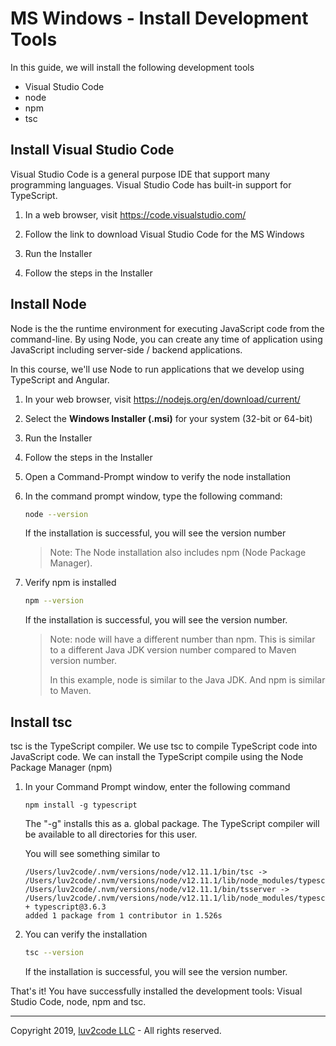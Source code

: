 # MS Windows - Install Development Tools

In this guide, we will install the following development tools

* Visual Studio Code
* node
* npm
* tsc

## Install Visual Studio Code
Visual Studio Code is a general purpose IDE that support many programming languages. Visual Studio Code has built-in support for TypeScript.

1. In a web browser, visit https://code.visualstudio.com/

2. Follow the link to download Visual Studio Code for the MS Windows

3. Run the Installer

4. Follow the steps in the Installer


## Install Node
Node is the the runtime environment for executing JavaScript code from the command-line. By using Node, you can create any time of application using JavaScript including server-side / backend applications.

In this course, we'll use Node to run applications that we develop using TypeScript and Angular.

1. In your web browser, visit https://nodejs.org/en/download/current/

2. Select the **Windows Installer (.msi)** for your system (32-bit or 64-bit)

3. Run the Installer

4. Follow the steps in the Installer

5. Open a Command-Prompt window to verify the node installation

6. In the command prompt window, type the following command: 

    ```bash
    node --version
    ```

   If the installation is successful, you will see the version number

   > Note: The Node installation also includes npm (Node Package Manager).

3. Verify npm is installed

    ```bash
    npm --version
    ```

   If the installation is successful, you will see the version number. 

   > Note: node will have a different number than npm. This is similar to a different Java JDK version number compared to Maven version number.
   >
   > In this example, node is similar to the Java JDK.  And npm is similar to Maven.

## Install tsc
tsc is the TypeScript compiler. We use tsc to compile TypeScript code into JavaScript code. We can install the TypeScript compile using the Node Package Manager (npm)

1. In your Command Prompt window, enter the following command

    ```
    npm install -g typescript
    ```

   The "-g" installs this as a. global package. The TypeScript compiler will be available to all directories for this user.

   You will see something similar to

    ```
    /Users/luv2code/.nvm/versions/node/v12.11.1/bin/tsc -> /Users/luv2code/.nvm/versions/node/v12.11.1/lib/node_modules/typescript/bin/tsc
    /Users/luv2code/.nvm/versions/node/v12.11.1/bin/tsserver -> /Users/luv2code/.nvm/versions/node/v12.11.1/lib/node_modules/typescript/bin/tsserver
    + typescript@3.6.3
    added 1 package from 1 contributor in 1.526s
    ```

2. You can verify the installation

    ```bash
    tsc --version
    ```

   If the installation is successful, you will see the version number.

That's it! You have successfully installed the development tools: Visual Studio Code, node, npm and tsc.


---
Copyright 2019, [luv2code LLC](http://www.luv2code.com) - All rights reserved.